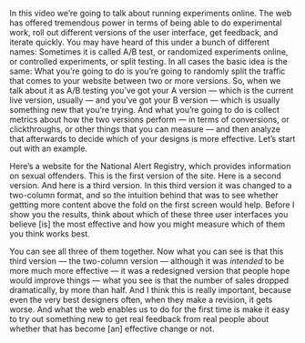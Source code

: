 In this video we’re going to talk about running experiments online.
The web has offered tremendous power
in terms of being able to do experimental work,
roll out different versions of the user interface,
get feedback, and iterate quickly.
You may have heard of this under a bunch of different names:
Sometimes it is called A/B test,
or randomized experiments online,
or controlled experiments,
or split testing.
In all cases the basic idea is the same:
What you’re going to do is you’re going to
randomly split the traffic that comes to your website
between two or more versions.
So, when we talk about it as A/B testing
you’ve got your A version — which is the current live version, usually —
and you’ve got your B version —
which is usually something new that you’re trying.
And what you’re going to do
is collect metrics about how the two versions perform —
in terms of conversions, or clickthroughs,
or other things that you can measure —
and then analyze that afterwards to decide
which of your designs is more effective.
Let’s start out with an example.

Here’s a website for the National Alert Registry,
which provides information on sexual offenders.
This is the first version of the site.
Here is a second version.
And here is a third version.
In this third version it was changed to a two-column format,
and so the intuition behind that was to see
whether gettting more content above the fold on the first screen would help.
Before I show you the results,
think about which of these three user interfaces
you believe [is] the most effective
and how you might measure which of them you think works best.

You can see all three of them together.
Now what you can see is that
this third version — the two-column version —
although it was *intended* to be more much more effective —
it was a redesigned version that people hope would improve things —
what you see is that the number of sales dropped dramatically,
by more than half.
And I think this is really important,
because even the very best designers often,
when they make a revision, it gets worse.
And what the web enables us to do for the first time
is make it easy to try out something new
to get real feedback from real people
about whether that has become [an] effective change or not.


